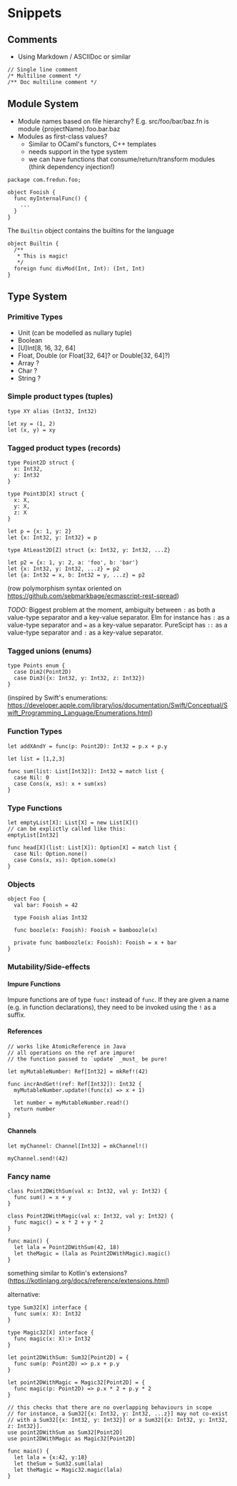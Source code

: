 # Snippets

## Comments

- Using Markdown / ASCIIDoc or similar

```
// Single line comment
/* Multiline comment */
/** Doc multiline comment */
```

## Module System

- Module names based on file hierarchy? E.g. src/foo/bar/baz.fn is module {projectName}.foo.bar.baz
- Modules as first-class values?
  - Similar to OCaml's functors, C++ templates
  - needs support in the type system
  - we can have functions that consume/return/transform modules (think dependency injection!)

```
package com.fredun.foo;

object Fooish {
  func myInternalFunc() {
    ...
  }
}
```

The `Builtin` object contains the builtins for the language
```
object Builtin {
  /**
   * This is magic!
   */
  foreign func divMod(Int, Int): (Int, Int)
}
```

## Type System

### Primitive Types
 - Unit (can be modelled as nullary tuple)
 - Boolean
 - [U]Int[8, 16, 32, 64]
 - Float, Double (or Float[32, 64]? or Double[32, 64]?)
 - Array<primitive type> ?
 - Char ?
 - String ?

### Simple product types (tuples)

```
type XY alias (Int32, Int32)

let xy = (1, 2)
let (x, y) = xy
```

### Tagged product types (records)

```
type Point2D struct {
  x: Int32,
  y: Int32
}

type Point3D[X] struct {
  x: X,
  y: X,
  z: X
}

let p = {x: 1, y: 2}
let {x: Int32, y: Int32} = p

type AtLeast2D[Z] struct {x: Int32, y: Int32, ...Z}

let p2 = {x: 1, y: 2, a: 'foo', b: 'bar'}
let {x: Int32, y: Int32, ...z} = p2
let {a: Int32 = x, b: Int32 = y, ...z} = p2
```

(row polymorphism syntax oriented on https://github.com/sebmarkbage/ecmascript-rest-spread)

*TODO:* Biggest problem at the moment, ambiguity between `:` as both a value-type separator and a key-value separator. Elm for instance has `:` as a value-type separator and `=` as a key-value separator. PureScipt has `::` as a value-type separator and `:` as a key-value separator.

### Tagged unions (enums)

```
type Points enum {
  case Dim2(Point2D)
  case Dim3({x: Int32, y: Int32, z: Int32})
}
```

(inspired by Swift's enumerations: https://developer.apple.com/library/ios/documentation/Swift/Conceptual/Swift_Programming_Language/Enumerations.html)

### Function Types

```
let addXAndY = func(p: Point2D): Int32 = p.x + p.y
```

```
let list = [1,2,3]

func sum(list: List[Int32]): Int32 = match list {
  case Nil: 0
  case Cons(x, xs): x + sum(xs) 
}
```

### Type Functions

```
let emptyList[X]: List[X] = new List[X]()
// can be explictly called like this:
emptyList[Int32]
```

```
func head[X](list: List[X]): Option[X] = match list {
  case Nil: Option.none()
  case Cons(x, xs): Option.some(x) 
}
```

### Objects

```
object Foo {
  val bar: Fooish = 42
  
  type Fooish alias Int32
  
  func boozle(x: Fooish): Fooish = bamboozle(x)
  
  private func bamboozle(x: Fooish): Fooish = x + bar
}
```

### Mutability/Side-effects

#### Impure Functions

Impure functions are of type `func!` instead of `func`.
If they are given a name (e.g. in function declarations),
they need to be invoked using the `!` as a suffix.

#### References

```
// works like AtomicReference in Java
// all operations on the ref are impure!
// the function passed to `update` _must_ be pure!

let myMutableNumber: Ref[Int32] = mkRef!(42)

func incrAndGet!(ref: Ref[Int32]): Int32 {
  myMutableNumber.update!(func(x) => x + 1)

  let number = myMutableNumber.read!()
  return number
}
```

#### Channels

```
let myChannel: Channel[Int32] = mkChannel!()

myChannel.send!(42)
```

### Fancy name

```
class Point2DWithSum(val x: Int32, val y: Int32) {
  func sum() = x + y
}

class Point2DWithMagic(val x: Int32, val y: Int32) {
  func magic() = x * 2 + y * 2
}

func main() {
  let lala = Point2DWithSum(42, 18)
  let theMagic = (lala as Point2DWithMagic).magic()
}
```

something similar to Kotlin's extensions? (https://kotlinlang.org/docs/reference/extensions.html)

alternative:

```
type Sum32[X] interface {
  func sum(x: X): Int32
}

type Magic32[X] interface {
  func magic(x: X):> Int32
}

let point2DWithSum: Sum32[Point2D] = {
  func sum(p: Point2D) => p.x + p.y
}

let point2DWithMagic = Magic32[Point2D] = {
  func magic(p: Point2D) => p.x * 2 + p.y * 2
}

// this checks that there are no overlapping behaviours in scope
// for instance, a Sum32[{x: Int32, y: Int32, ...z}] may not co-exist
// with a Sum32[{x: Int32, y: Int32}] or a Sum32[{x: Int32, y: Int32, z: Int32}].
use point2DWithSum as Sum32[Point2D]
use point2DWithMagic as Magic32[Point2D]

func main() {
  let lala = {x:42, y:18}
  let theSum = Sum32.sum(lala)
  let theMagic = Magic32.magic(lala)
}
```
